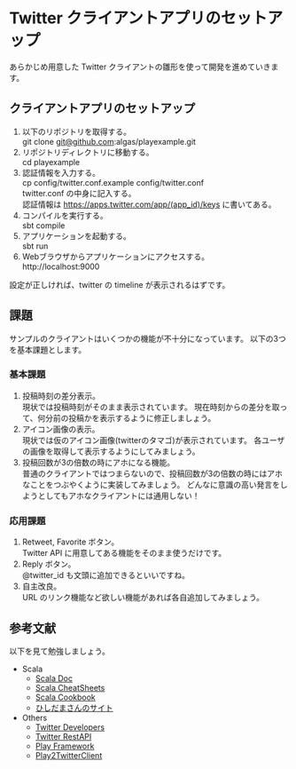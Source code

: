 # Twitter クライアントアプリのセットアップ

あらかじめ用意した Twitter クライアントの雛形を使って開発を進めていきます。

## クライアントアプリのセットアップ

1. 以下のリポジトリを取得する。  
git clone git@github.com:algas/playexample.git
2. リポジトリディレクトリに移動する。  
cd playexample
3. 認証情報を入力する。  
cp config/twitter.conf.example config/twitter.conf  
twitter.conf の中身に記入する。  
認証情報は https://apps.twitter.com/app/(app_id)/keys に書いてある。
4. コンパイルを実行する。  
sbt compile
5. アプリケーションを起動する。  
sbt run
6. Webブラウザからアプリケーションにアクセスする。  
http://localhost:9000

設定が正しければ、twitter の timeline が表示されるはずです。

## 課題

サンプルのクライアントはいくつかの機能が不十分になっています。
以下の3つを基本課題とします。

### 基本課題

1. 投稿時刻の差分表示。  
現状では投稿時刻がそのまま表示されています。
現在時刻からの差分を取って、何分前の投稿かを表示するように修正しましょう。
2. アイコン画像の表示。  
現状では仮のアイコン画像(twitterのタマゴ)が表示されています。
各ユーザの画像を取得して表示するようにしてみましょう。
3. 投稿回数が3の倍数の時にアホになる機能。  
普通のクライアントではつまらないので、投稿回数が3の倍数の時にはアホなことをつぶやくように実装してみましょう。
どんなに意識の高い発言をしようとしてもアホなクライアントには通用しない！

### 応用課題

1. Retweet, Favorite ボタン。  
Twitter API に用意してある機能をそのまま使うだけです。
2. Reply ボタン。  
@twitter_id も文頭に追加できるといいですね。
3. 自主改良。  
URL のリンク機能など欲しい機能があれば各自追加してみましょう。

## 参考文献

以下を見て勉強しましょう。

* Scala
    - [Scala Doc](http://www.scala-lang.org/api)
    - [Scala CheatSheets](http://docs.scala-lang.org/cheatsheets)
    - [Scala Cookbook](http://xerial.org/scala-cookbook)
    - [ひしだまさんのサイト](http://www.ne.jp/asahi/hishidama/home/tech/scala)
* Others
    - [Twitter Developers](https://dev.twitter.com)
    - [Twitter RestAPI](https://dev.twitter.com/docs/api/1.1)
    - [Play Framework](http://www.playframework-ja.org)
    - [Play2TwitterClient](https://github.com/tattyamm/Play2TwitterClient)
